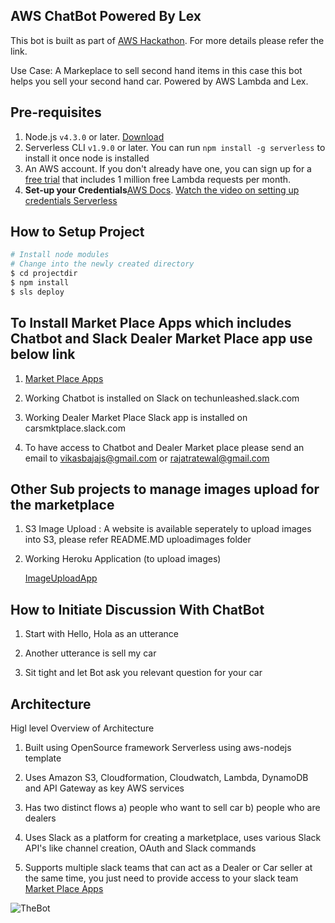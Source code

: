 ## AWS ChatBot Powered By Lex
This bot is built as part of [AWS Hackathon](https://awschatbot2017.devpost.com). For more details please refer the link.

Use Case: A Markeplace to sell second hand items in this case this bot helps you sell your second hand car. Powered by AWS Lambda and Lex.


## Pre-requisites

1. Node.js `v4.3.0` or later. [Download](https://nodejs.org/en/download/)
2. Serverless CLI `v1.9.0` or later. You can run `npm install -g serverless` to install it once node is installed
3. An AWS account. If you don't already have one, you can sign up for a [free trial](https://aws.amazon.com/s/dm/optimization/server-side-test/free-tier/free_np/) that includes 1 million free Lambda requests per month.
4. **Set-up your Credentials**[AWS Docs](http://docs.aws.amazon.com/cli/latest/userguide/installing.html).
[Watch the video on setting up credentials Serverless](https://www.youtube.com/watch?v=HSd9uYj2LJA)

## How to Setup Project

```bash
# Install node modules
# Change into the newly created directory
$ cd projectdir
$ npm install
$ sls deploy
```
## To Install Market Place Apps which includes Chatbot and Slack Dealer Market Place app use below link

1. [Market Place Apps](http://marketplaceapps.s3-website-us-east-1.amazonaws.com)

2. Working Chatbot is installed on Slack on techunleashed.slack.com

3. Working Dealer Market Place Slack app is installed on carsmktplace.slack.com

4. To have access to Chatbot and Dealer Market place please send an email to vikasbajajs@gmail.com or rajatratewal@gmail.com

## Other Sub projects to manage images upload for the marketplace

1. S3 Image Upload : A website is available seperately to upload images into S3, please refer README.MD uploadimages folder

2. Working Heroku Application (to upload images)

   [ImageUploadApp](https://marketplaceimages.herokuapp.com)


## How to Initiate Discussion With ChatBot

1. Start with Hello, Hola as an utterance

2. Another utterance is sell my car 

3. Sit tight and let Bot ask you relevant question for your car

## Architecture

Higl level Overview of Architecture

1. Built using OpenSource framework Serverless using aws-nodejs template

2. Uses Amazon S3, Cloudformation, Cloudwatch, Lambda, DynamoDB and API Gateway as key AWS services

3. Has two distinct flows a) people who want to sell car b) people who are dealers

4. Uses Slack as a platform for creating a marketplace, uses various Slack API's like channel creation, OAuth and Slack commands

5. Supports multiple slack teams that can act as a Dealer or Car seller at the same time, you just need to provide access to your slack team [Market Place Apps](http://marketplaceapps.s3-website-us-east-1.amazonaws.com) 


![TheBot](https://github.com/vikasbguru/awschatbot-unleashed/blob/master/architecture/arch.png)